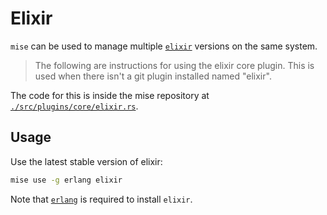 # Elixir <Badge type="warning" text="experimental" />

`mise` can be used to manage multiple [`elixir`](https://elixir-lang.org/) versions on the same system.

> The following are instructions for using the elixir core plugin. This is used when there isn't a git plugin installed named "elixir".

The code for this is inside the mise repository at
[`./src/plugins/core/elixir.rs`](https://github.com/jdx/mise/blob/main/src/plugins/core/elixir.rs).

## Usage

Use the latest stable version of elixir:

```sh
mise use -g erlang elixir
```

Note that [`erlang`](/lang/erlang.html) is required to install `elixir`.
